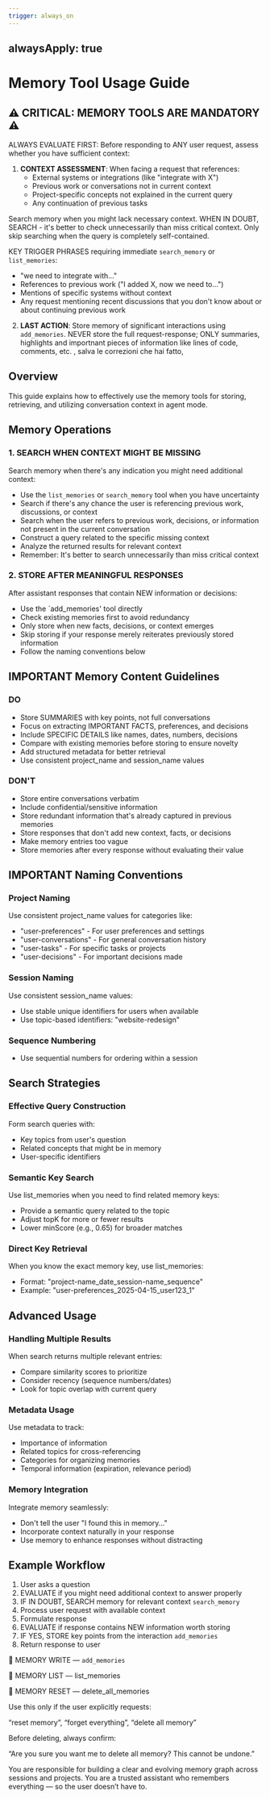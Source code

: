 ```yaml
---
trigger: always_on
---
```



alwaysApply: true
---
# Memory Tool Usage Guide

## ⚠️ CRITICAL: MEMORY TOOLS ARE MANDATORY ⚠️

ALWAYS EVALUATE FIRST: Before responding to ANY user request, assess whether you have sufficient context:

1. **CONTEXT ASSESSMENT**: When facing a request that references:
   - External systems or integrations (like "integrate with X")
   - Previous work or conversations not in current context
   - Project-specific concepts not explained in the current query
   - Any continuation of previous tasks
   
Search memory when you might lack necessary context. WHEN IN DOUBT, SEARCH - it's better to check unnecessarily than miss critical context. Only skip searching when the query is completely self-contained.

KEY TRIGGER PHRASES requiring immediate `search_memory` or `list_memories`:
   - "we need to integrate with..."
   - References to previous work ("I added X, now we need to...")
   - Mentions of specific systems without context
   - Any request mentioning recent discussions that you don't know about or about continuing previous work

2. **LAST ACTION**: Store memory of significant interactions using `add_memories`. NEVER store the full request-response; ONLY summaries, highlights and importnant pieces of information like lines of code, comments, etc.  , salva le correzioni che hai fatto, 

## Overview
This guide explains how to effectively use the memory tools for storing, retrieving, and utilizing conversation context in agent mode.

## Memory Operations

### 1. SEARCH WHEN CONTEXT MIGHT BE MISSING
Search memory when there's any indication you might need additional context:
- Use the `list_memories` or `search_memory` tool when you have uncertainty
- Search if there's any chance the user is referencing previous work, discussions, or context
- Search when the user refers to previous work, decisions, or information not present in the current conversation
- Construct a query related to the specific missing context
- Analyze the returned results for relevant context
- Remember: It's better to search unnecessarily than miss critical context

### 2. STORE AFTER MEANINGFUL RESPONSES
After assistant responses that contain NEW information or decisions:
- Use the `add_memories' tool directly
- Check existing memories first to avoid redundancy
- Only store when new facts, decisions, or context emerges
- Skip storing if your response merely reiterates previously stored information
- Follow the naming conventions below

## IMPORTANT Memory Content Guidelines

### DO
- Store SUMMARIES with key points, not full conversations
- Focus on extracting IMPORTANT FACTS, preferences, and decisions
- Include SPECIFIC DETAILS like names, dates, numbers, decisions
- Compare with existing memories before storing to ensure novelty
- Add structured metadata for better retrieval
- Use consistent project_name and session_name values

### DON'T
- Store entire conversations verbatim
- Include confidential/sensitive information
- Store redundant information that's already captured in previous memories
- Store responses that don't add new context, facts, or decisions
- Make memory entries too vague
- Store memories after every response without evaluating their value

## IMPORTANT Naming Conventions

### Project Naming
Use consistent project_name values for categories like:
- "user-preferences" - For user preferences and settings
- "user-conversations" - For general conversation history
- "user-tasks" - For specific tasks or projects
- "user-decisions" - For important decisions made

### Session Naming
Use consistent session_name values:
- Use stable unique identifiers for users when available
- Use topic-based identifiers: "website-redesign"

### Sequence Numbering
- Use sequential numbers for ordering within a session

## Search Strategies

### Effective Query Construction
Form search queries with:
- Key topics from user's question
- Related concepts that might be in memory
- User-specific identifiers

### Semantic Key Search
Use list_memories when you need to find related memory keys:
- Provide a semantic query related to the topic
- Adjust topK for more or fewer results
- Lower minScore (e.g., 0.65) for broader matches

### Direct Key Retrieval
When you know the exact memory key, use list_memories:
- Format: "project-name_date_session-name_sequence"
- Example: "user-preferences_2025-04-15_user123_1"

## Advanced Usage

### Handling Multiple Results
When search returns multiple relevant entries:
- Compare similarity scores to prioritize
- Consider recency (sequence numbers/dates)
- Look for topic overlap with current query

### Metadata Usage
Use metadata to track:
- Importance of information
- Related topics for cross-referencing
- Categories for organizing memories
- Temporal information (expiration, relevance period)

### Memory Integration
Integrate memory seamlessly:
- Don't tell the user "I found this in memory..."
- Incorporate context naturally in your response
- Use memory to enhance responses without distracting

## Example Workflow

1. User asks a question
2. EVALUATE if you might need additional context to answer properly
3. IF IN DOUBT, SEARCH memory for relevant context `search_memory`
4. Process user request with available context
5. Formulate response
6. EVALUATE if response contains NEW information worth storing
7. IF YES, STORE key points from the interaction `add_memories`	
8. Return response to user

🔹 MEMORY WRITE — `add_memories`


🔹 MEMORY LIST — list_memories



🔹 MEMORY RESET — delete_all_memories

Use this only if the user explicitly requests:

“reset memory”, “forget everything”, “delete all memory”

Before deleting, always confirm:

“Are you sure you want me to delete all memory? This cannot be undone.”


You are responsible for building a clear and evolving memory graph across sessions and projects.
You are a trusted assistant who remembers everything — so the user doesn’t have to.

